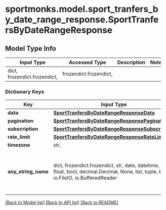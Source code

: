 # sportmonks.model.sport_tranfers_by_date_range_response.SportTranfersByDateRangeResponse

## Model Type Info
Input Type | Accessed Type | Description | Notes
------------ | ------------- | ------------- | -------------
dict, frozendict.frozendict,  | frozendict.frozendict,  |  | 

### Dictionary Keys
Key | Input Type | Accessed Type | Description | Notes
------------ | ------------- | ------------- | ------------- | -------------
**data** | [**SportTranfersByDateRangeResponseData**](SportTranfersByDateRangeResponseData.md) | [**SportTranfersByDateRangeResponseData**](SportTranfersByDateRangeResponseData.md) |  | [optional] 
**pagination** | [**SportTranfersByDateRangeResponsePagination**](SportTranfersByDateRangeResponsePagination.md) | [**SportTranfersByDateRangeResponsePagination**](SportTranfersByDateRangeResponsePagination.md) |  | [optional] 
**subscription** | [**SportTranfersByDateRangeResponseSubscription**](SportTranfersByDateRangeResponseSubscription.md) | [**SportTranfersByDateRangeResponseSubscription**](SportTranfersByDateRangeResponseSubscription.md) |  | [optional] 
**rate_limit** | [**SportTranfersByDateRangeResponseRateLimit**](SportTranfersByDateRangeResponseRateLimit.md) | [**SportTranfersByDateRangeResponseRateLimit**](SportTranfersByDateRangeResponseRateLimit.md) |  | [optional] 
**timezone** | str,  | str,  |  | [optional] 
**any_string_name** | dict, frozendict.frozendict, str, date, datetime, int, float, bool, decimal.Decimal, None, list, tuple, bytes, io.FileIO, io.BufferedReader | frozendict.frozendict, str, BoolClass, decimal.Decimal, NoneClass, tuple, bytes, FileIO | any string name can be used but the value must be the correct type | [optional]

[[Back to Model list]](../../README.md#documentation-for-models) [[Back to API list]](../../README.md#documentation-for-api-endpoints) [[Back to README]](../../README.md)


